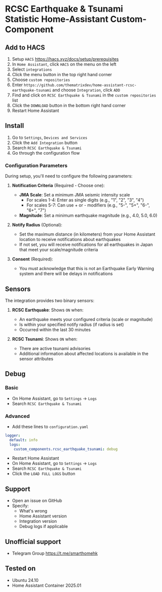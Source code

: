 # RCSC Earthquake & Tsunami Statistic Home-Assistant Custom-Component

## Add to HACS

1. Setup `HACS` https://hacs.xyz/docs/setup/prerequisites
2. In `Home Assistant`, click `HACS` on the menu on the left
3. Select `integrations`
4. Click the menu button in the top right hand corner
5. Choose `custom repositories`
6. Enter `https://github.com/thematrixdev/home-assistant-rcsc-earthquake-tsunami` and choose `Integration`, click `ADD`
7. Find and click on `RCSC Earthquake & Tsunami` in the `custom repositories` list
8. Click the `DOWNLOAD` button in the bottom right hand corner
9. Restart Home Assistant

## Install

1. Go to `Settings`, `Devices and Services`
2. Click the `Add Integration` button
3. Search `RCSC Earthquake & Tsunami`
4. Go through the configuration flow

### Configuration Parameters

During setup, you'll need to configure the following parameters:

1. **Notification Criteria** (Required - Choose one):
   - **JMA Scale**: Set a minimum JMA seismic intensity scale
     - For scales 1-4: Enter as single digits (e.g., "1", "2", "3", "4")
     - For scales 5-7: Can use + or - modifiers (e.g., "5-", "5+", "6-", "6+", "7")
   - **Magnitude**: Set a minimum earthquake magnitude (e.g., 4.0, 5.0, 6.0)

2. **Notify Radius** (Optional):
   - Set the maximum distance (in kilometers) from your Home Assistant location to receive notifications about earthquakes
   - If not set, you will receive notifications for all earthquakes in Japan that meet your scale/magnitude criteria

3. **Consent** (Required):
   - You must acknowledge that this is not an Earthquake Early Warning system and there will be delays in notifications

## Sensors

The integration provides two binary sensors:

1. **RCSC Earthquake**: Shows `ON` when:
   - An earthquake meets your configured criteria (scale or magnitude)
   - Is within your specified notify radius (if radius is set)
   - Occurred within the last 30 minutes

2. **RCSC Tsunami**: Shows `ON` when:
   - There are active tsunami advisories
   - Additional information about affected locations is available in the sensor attributes

## Debug

### Basic

- On Home Assistant, go to `Settings` -> `Logs`
- Search `RCSC Earthquake & Tsunami`

### Advanced

- Add these lines to `configuration.yaml`

```yaml
logger:
  default: info
  logs:
    custom_components.rcsc_earthquake_tsunami: debug
```

- Restart Home Assistant
- On Home Assistant, go to `Settings` -> `Logs`
- Search `RCSC Earthquake & Tsunami`
- Click the `LOAD FULL LOGS` button

## Support

- Open an issue on GitHub
- Specify:
    - What's wrong
    - Home Assistant version
    - Integration version
    - Debug logs if applicable

## Unofficial support

- Telegram Group https://t.me/smarthomehk

## Tested on

- Ubuntu 24.10
- Home Assistant Container 2025.01
